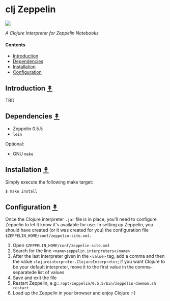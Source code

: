 # clj Zeppelin

[![][clj-zep-logo]][clj-zep-logo-large]

[clj-zep-logo]: resources/images/clojurezeppelin-logo-x250.png
[clj-zep-logo-large]: resources/images/clojurezeppelin-logo-x1000.png

*A Clojure Interpreter for Zeppelin Notebooks*


#### Contents

* [Introduction](#introduction-)
* [Dependencies](#dependencies-)
* [Installation](#build--installation-)
* [Configuration](#configuration-)


## Introduction [&#x219F;](#contents)

TBD


## Dependencies [&#x219F;](#contents)

* Zeppelin 0.5.5
* ``lein``

Optional:

* GNU ``make``


## Installation [&#x219F;](#contents)

Simply execute the following make target:

```bash
$ make install
```

## Configuration [&#x219F;](#contents)

Once the Clojure interpreter ``.jar`` file is in place, you'll need to
configure Zeppelin to let it know it's available for use. In setting up
Zeppelin, you should have created (or it was created for you) the configuration
file ``$ZEPPELIN_HOME/conf/zeppelin-site.xml``.

1. Open ``$ZEPPELIN_HOME/conf/zeppelin-site.xml``
1. Search for the line ``<name>zeppelin.interpreters</name>``
1. After the last interpreter given in the ``<value>`` tag, add a comma and
   then the value ``clojureinterpreter.ClojureInterpreter``; if you want
   Clojure to be your default interpreter, move it to the first value in the
   comma-separatede list of values
1. Save and exit the file
1. Restart Zeppelin, e.g.: ``/opt/zeppelin/0.5.5/bin/zeppelin-daemon.sh restart``
1. Load up the Zeppelin in your browser and enjoy Clojure :-)

